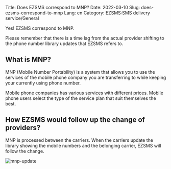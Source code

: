 Title: Does EZSMS correspond to MNP?
Date: 2022-03-10
Slug: does-ezsms-correspond-to-mnp
Lang: en
Category: EZSMS:SMS delivery service/General

Yes! EZSMS correspond to MNP.

Please remember that there is a time lag from the actual provider shifting to the phone number library updates that EZSMS refers to.

## What is MNP?

MNP (Mobile Number Portability) is a system that allows you to use the services of the mobile phone company you are transferring to while keeping your currently using phone number.

Mobile phone companies has various services with different prices. Mobile phone users select the type of the service plan that suit themselves the best.

## How EZSMS would follow up the change of providers?

MNP is processed between the carriers. When the carriers update the library showing the mobile numbers and the belonging carrier, EZSMS will follow the change.

![mnp-update](/images/mnp-update-en.png)
